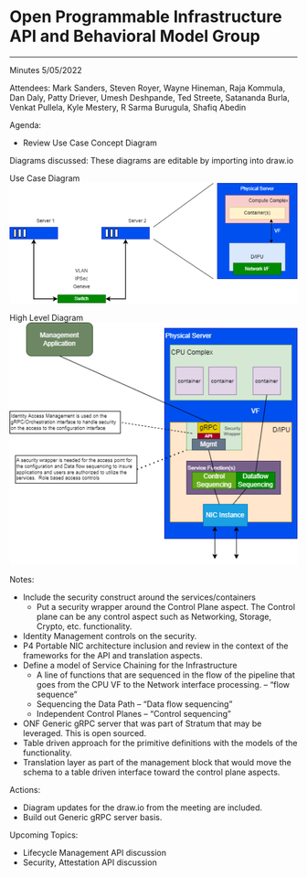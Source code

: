# Open Programmable Infrastructure API and Behavioral Model Group

---
Minutes 5/05/2022

Attendees: Mark Sanders, Steven Royer, Wayne Hineman, Raja Kommula, Dan Daly, Patty Driever, Umesh Deshpande, Ted Streete, Satananda Burla, Venkat Pullela, Kyle Mestery, R Sarma Burugula, Shafiq Abedin

Agenda:

- Review Use Case Concept Diagram

Diagrams discussed:
These diagrams are editable by importing into draw.io

Use Case Diagram
![Use Case Diagram](../images/API-Network-Use-Case.png)

High Level Diagram
![High Level View](../images/High-Level.png)

Notes:

- Include the security construct around the services/containers
  - Put a security wrapper around the Control Plane aspect.  The Control plane can be any control aspect such as Networking, Storage, Crypto, etc. functionality.
- Identity Management controls on the security.
- P4 Portable NIC architecture inclusion and review in the context of the frameworks for the API and translation aspects.
- Define a model of Service Chaining for the Infrastructure
  - A line of functions that are sequenced in the flow of the pipeline that goes from the CPU VF to the Network interface processing. – “flow sequence”
  - Sequencing the Data Path – “Data flow sequencing”
  - Independent Control Planes – “Control sequencing”
- ONF Generic gRPC server that was part of Stratum that may be leveraged.  This is open sourced.
- Table driven approach for the primitive definitions with the models of the functionality.
- Translation layer as part of the management block that would move the schema to a table driven interface toward the control plane aspects.

Actions:

- Diagram updates for the draw.io from the meeting are included.
- Build out Generic gRPC server basis.

Upcoming Topics:

- Lifecycle Management API discussion
- Security, Attestation API discussion
